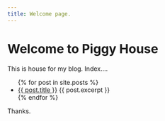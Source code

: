 ```yaml
---
title: Welcome page.
---
```


# Welcome to Piggy House
This is house for my blog. Index....

<ul>
  {% for post in site.posts %}
    <li>
      <a href="{{ post.url }}">{{ post.title }}</a>
       {{ post.excerpt }}
    </li>
  {% endfor %}
</ul>

Thanks.

